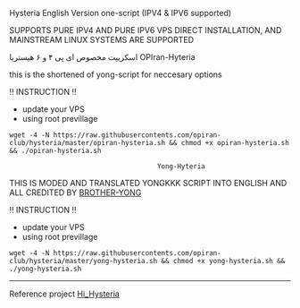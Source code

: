 Hysteria English Version one-script (IPV4 & IPV6 supported)

SUPPORTS PURE IPV4 AND PURE IPV6 VPS DIRECT INSTALLATION, AND MAINSTREAM LINUX SYSTEMS ARE SUPPORTED

اسکریپت مخصوص ای پی ۴ و ۶ هیستریا
                                          OPIran-Hyteria


this is the shortened of yong-script for neccesary options


‼️ INSTRUCTION ‼️

 - update your VPS
 - using root previllage
   
```
wget -4 -N https://raw.githubusercontents.com/opiran-club/hysteria/master/opiran-hysteria.sh && chmod +x opiran-hysteria.sh && ./opiran-hysteria.sh
```


                                         Yong-Hyteria


THIS IS MODED AND TRANSLATED YONGKKK SCRIPT INTO ENGLISH AND ALL CREDITED BY [BROTHER-YONG](https://github.com/yonggekkk/Hysteria-yg)


‼️ INSTRUCTION ‼️

 - update your VPS
 - using root previllage
   
```
wget -4 -N https://raw.githubusercontents.com/opiran-club/hysteria/master/yong-hysteria.sh && chmod +x yong-hysteria.sh && ./yong-hysteria.sh
```

----------------------------------------------------------------------------------------------------------------------------------------------------------------------

Reference project [Hi_Hysteria](https://github.com/emptysuns/Hi_Hysteria)
